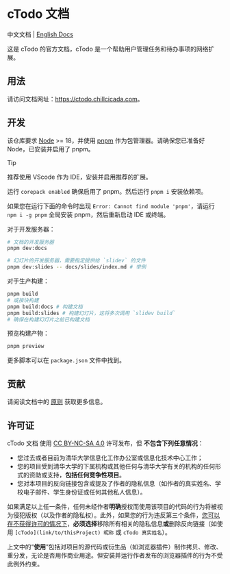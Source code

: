 # cTodo 文档

中文文档 | [English Docs](../README.md)

这是 cTodo 的官方文档，cTodo 是一个帮助用户管理任务和待办事项的网络扩展。

## 用法

请访问文档网址：<https://ctodo.chillcicada.com>。

## 开发

该仓库要求 [Node](https://nodejs.org) >= 18，并使用 [pnpm](https://pnpm.io) 作为包管理器。请确保您已准备好 Node，已安装并启用了 pnpm。

> [!TIP]
> 推荐使用 VScode 作为 IDE，安装并启用推荐的扩展。

运行 `corepack enabled` 确保启用了 pnpm。然后运行 `pnpm i` 安装依赖项。

如果您在运行下面的命令时出现 `Error: Cannot find module 'pnpm'`，请运行 `npm i -g pnpm` 全局安装 pnpm，然后重新启动 IDE 或终端。

对于开发服务器：

```bash
# 文档的开发服务器
pnpm dev:docs

# 幻灯片的开发服务器，需要指定提供给 `slidev` 的文件
pnpm dev:slides -- docs/slides/index.md # 举例
```

对于生产构建：

```bash
pnpm build
# 或按块构建
pnpm build:docs # 构建文档
pnpm build:slides # 构建幻灯片，这将多次调用 `slidev build`
# 确保在构建幻灯片之前已构建文档
```

预览构建产物：

```bash
pnpm preview
```

更多脚本可以在 `package.json` 文件中找到。

## 贡献

请阅读文档中的 [原则](https://ctodo.chillcicada.com/principle#ctodo-docs) 获取更多信息。

## 许可证

cTodo 文档 使用 [CC BY-NC-SA 4.0](https://creativecommons.org/licenses/by-nc-sa/4.0) 许可发布，但 **不包含下列任意情况**：

- 您过去或者目前为清华大学信息化工作办公室或信息化技术中心工作；
- 您的项目受到清华大学的下属机构或其他任何与清华大学有关的机构的任何形式的资助或支持，**包括任何竞争性项目**。
- 您对本项目的反向链接包含或提及了作者的隐私信息（如作者的真实姓名、学校电子邮件、学生身份证或任何其他私人信息）。

如果满足以上任一条件，任何未经作者**明确**授权而使用该项目的代码的行为将被视为侵犯版权（以及作者的隐私权）。此外，如果您的行为违反第三个条件，<u>您可以在不获得许可的情况下</u>，**必须选择**移除所有相关的隐私信息**或**删除反向链接（如使用 `[cTodo](link/to/thisProject) 昵称` 或 `cTodo 真实姓名`）。

上文中的“**使用**”包括对项目的源代码或衍生品（如浏览器插件）制作拷贝、修改、重分发，无论是否用作商业用途。但安装并运行作者发布的浏览器插件的行为不受此例外约束。
